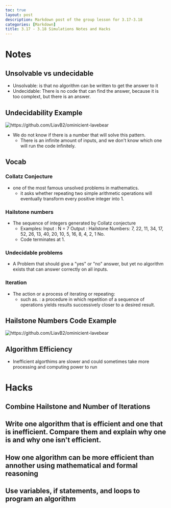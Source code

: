 ```yaml
---
toc: true
layout: post
description: Markdown post of the group lesson for 3.17-3.18
categories: [Markdown]
title: 3.17 - 3.18 Simulations Notes and Hacks
---
```


# Notes

## Unsolvable vs undecidable 
- Unsolvable: is that no algorithm can be written to get the answer to it
- Undecidable: There is no code that can find the answer, because it is too complext, but there is an answer.

## Undecidability Example

![]({{site.baseurl}}/images/yasha1.png "https://github.com/LiavB2/ominicient-lavebear") 

 - We do not know if there is a number that will solve this pattern.
    - There is an infinite amount of inputs, and we don't know which one will run the code infinitely.

## Vocab

### Collatz Conjecture
- one of the most famous unsolved problems in mathematics. 
    - it asks whether repeating two simple arithmetic operations will eventually transform every positive integer into 1.

### Hailstone numbers
- The sequence of integers generated by Collatz conjecture
    - Examples: Input : N = 7 Output : Hailstone Numbers: 7, 22, 11, 34, 17, 52, 26, 13, 40, 20, 10, 5, 16, 8, 4, 2, 1 No.
    - Code terminates at 1.

### Undecidable problems 
- A Problem that should give a "yes" or "no" answer, but yet no algorithm exists that can answer correctly on all inputs.

### Iteration
- The action or a process of iterating or repeating:
    -  such as. : a procedure in which repetition of a sequence of operations yields results successively closer to a desired result.

## Hailstone Numbers Code Example

![]({{site.baseurl}}/images/yasha3.png "https://github.com/LiavB2/ominicient-lavebear") 

## Algorithm Efficiency
- Inefficient algorthims are slower and could sometimes take more processing and computing power to run

# Hacks

## Combine Hailstone and Number of Iterations

## Write one algorithm that is efficient and one that is inefficient. Compare them and explain why one is and why one isn't efficient.

## How one algorithm can be more efficient than annother using mathematical and formal reasoning


## Use variables, if statements, and loops to program an algorithm